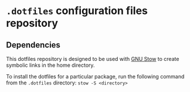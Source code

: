 # `.dotfiles` configuration files repository

## Dependencies

This dotfiles repository is designed to be used with [GNU Stow](https://www.gnu.org/software/stow/) to create symbolic links in the home directory.

To install the dotfiles for a particular package, run the following command from the `.dotfiles` directory:
    `stow -S <directory>`
